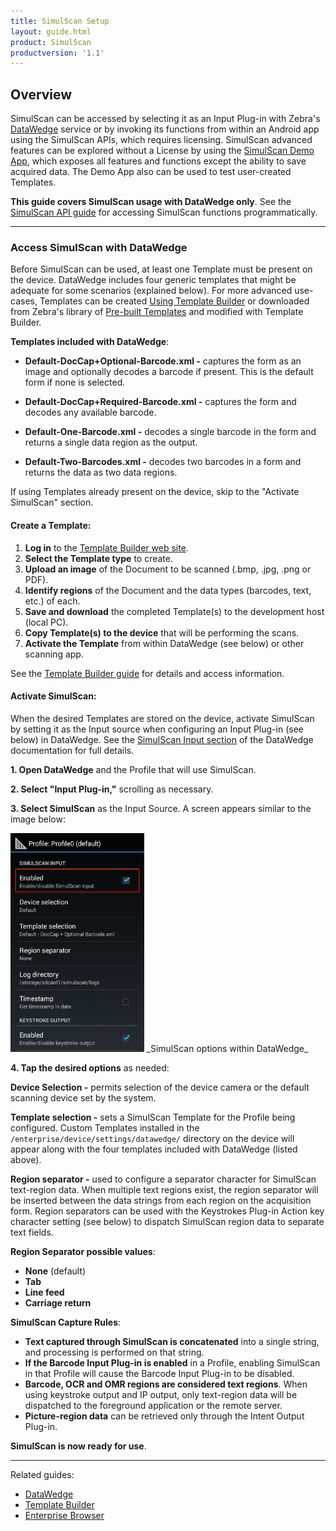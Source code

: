 ```yaml
---
title: SimulScan Setup
layout: guide.html
product: SimulScan
productversion: '1.1'
---
```

## Overview

SimulScan can be accessed by selecting it as an Input Plug-in with Zebra's [DataWedge](../../../../datawedge) service or by invoking its functions from within an Android app using the SimulScan APIs, which requires licensing. SimulScan advanced features can be explored without a License by using the [SimulScan Demo App](../demo), which exposes all features and functions except the ability to save acquired data. The Demo App also can be used to test user-created Templates.

**This guide covers SimulScan usage with DataWedge only**. See the [SimulScan API guide](../../api) for accessing SimulScan functions programmatically. 

-----

### Access SimulScan with DataWedge
Before SimulScan can be used, at least one Template must be present on the device. DataWedge includes four generic templates that might be adequate for some scenarios (explained below). For more advanced use-cases, Templates can be created [Using Template Builder](../templatebuilder/#usingtemplatebuilder) or downloaded from Zebra's library of [Pre-built Templates](../templates) and modified with Template Builder. 

**Templates included with DataWedge**:

* **Default-DocCap+Optional-Barcode.xml -** captures the form as an image and optionally decodes a barcode if present. This is the default form if none is selected.

* **Default-DocCap+Required-Barcode.xml -** captures the form and decodes any available barcode.

* **Default-One-Barcode.xml -** decodes a single barcode in the form and returns a single data region as the output.

* **Default-Two-Barcodes.xml -** decodes two barcodes in a form and returns the data as two data regions.

If using Templates already present on the device, skip to the "Activate SimulScan" section. 

#### Create a Template:  

1. **Log in** to the [Template Builder web site](http://simulscan.zebra.com).
2. **Select the Template type** to create. 
3. **Upload an image** of the Document to be scanned (.bmp, .jpg, .png or PDF).
4. **Identify regions** of the Document and the data types (barcodes, text, etc.) of each.
5. **Save and download** the completed Template(s) to the development host (local PC). 
6. **Copy Template(s) to the device** that will be performing the scans. 
7. **Activate the Template** from within DataWedge (see below) or other scanning app. 

See the [Template Builder guide](../templatebuilder) for details and access information. 

#### Activate SimulScan:

When the desired Templates are stored on the device, activate SimulScan by setting it as the Input source when configuring an Input Plug-in (see below) in DataWedge. See the [SimulScan Input section](http://techdocs.zebra.com/datawedge/6-0/guide/setup/#simulscaninput) of the DataWedge documentation for full details. 

**&#49;. Open DataWedge** and the Profile that will use SimulScan.

**&#50;. Select "Input Plug-in,"** scrolling as necessary.

**&#51;. Select SimulScan** as the Input Source. A screen appears similar to the image below: 

<img style="height:350px" src="Figure_13_SimulScan_prefs.png"/>
_SimulScan options within DataWedge_
<br>

**&#52;. Tap the desired options** as needed: 

**Device Selection -** permits selection of the device camera or the default scanning device set by the system.

**Template selection -** sets a SimulScan Template for the Profile being configured. Custom Templates installed in the `/enterprise/device/settings/datawedge/` directory on the device will appear along with the four templates included with DataWedge (listed above). 

**Region separator -** used to configure a separator character for SimulScan text-region data. When multiple text regions exist, the region separator will be inserted between the data strings from each region on the acquisition form. Region separators can be used with the Keystrokes Plug-in Action key character setting (see below) to dispatch SimulScan region data to separate text fields.

**Region Separator possible values**:

* **None** (default)
* **Tab**
* **Line feed**
* **Carriage return**

**SimulScan Capture Rules**:

* **Text captured through SimulScan is concatenated** into a single string, and processing is performed on that string.
* **If the Barcode Input Plug-in is enabled** in a Profile, enabling SimulScan in that Profile will cause the Barcode Input Plug-in to be disabled.
* **Barcode, OCR and OMR regions are considered text regions**. When using keystroke output and IP output, only text-region data will be dispatched to the foreground application or the remote server.
* **Picture-region data** can be retrieved only through the Intent Output Plug-in.

**SimulScan is now ready for use**. 

-----

Related guides: 

* [DataWedge](../../../../datawedge)
* [Template Builder](../templatebuilder)
* [Enterprise Browser](../../../../enterprise-browser)
